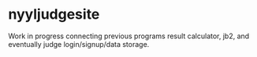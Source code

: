 # nyyljudgesite
Work in progress connecting previous programs result calculator, jb2, and eventually judge login/signup/data storage.
